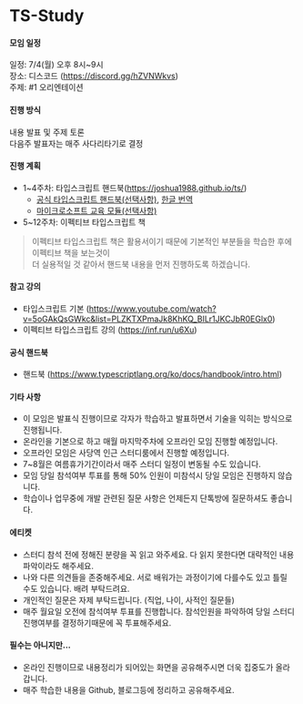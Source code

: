 # TS-Study

#### 모임 일정
일정: 7/4(월) 오후 8시~9시  
장소: 디스코드 (https://discord.gg/hZVNWkvs)  
주제: #1 오리엔테이션

#### 진행 방식
내용 발표 및 주제 토론  
다음주 발표자는 매주 사다리타기로 결정

#### 진행 계획
- 1~4주차: 타입스크립트 핸드북(https://joshua1988.github.io/ts/)
  - [공식 타입스크립트 핸드북(선택사항)](https://www.typescriptlang.org/ko/docs/handbook/intro.html), [한글 번역](https://typescript-kr.github.io/pages/interfaces.html)
  - [마이크로소프트 교육 모듈(선택사항)](https://docs.microsoft.com/ko-kr/learn/paths/build-javascript-applications-typescript/)
- 5~12주차: 이펙티브 타입스크립트 책

> 이펙티브 타입스크립트 책은 활용서이기 때문에 기본적인 부분들을 학습한 후에 이펙티브 책을 보는것이  
> 더 실용적일 것 같아서 핸드북 내용을 먼저 진행하도록 하겠습니다.

#### 참고 강의
- 타입스크립트 기본 (https://www.youtube.com/watch?v=5oGAkQsGWkc&list=PLZKTXPmaJk8KhKQ_BILr1JKCJbR0EGlx0)
- 이펙티브 타입스크립트 강의 (https://inf.run/u6Xu)

#### 공식 핸드북
- 핸드북 (https://www.typescriptlang.org/ko/docs/handbook/intro.html)

#### 기타 사항
- 이 모임은 발표식 진행이므로 각자가 학습하고 발표하면서 기술을 익히는 방식으로 진행됩니다.
- 온라인을 기본으로 하고 매월 마지막주차에 오프라인 모임 진행할 예정입니다.
- 오프라인 모임은 사당역 인근 스터디룸에서 진행할 예정입니다.
- 7~8월은 여름휴가기간이라서 매주 스터디 일정이 변동될 수도 있습니다.
- 모임 당일 참석여부 투표를 통해 50% 인원이 미참석시 당일 모임은 진행하지 않습니다.
- 학습이나 업무중에 개발 관련된 질문 사항은 언제든지 단톡방에 질문하셔도 좋습니다.

#### 에티켓
- 스터디 참석 전에 정해진 분량을 꼭 읽고 와주세요. 다 읽지 못한다면 대략적인 내용파악이라도 해주세요.
- 나와 다른 의견들을 존중해주세요. 서로 배워가는 과정이기에 다를수도 있고 틀릴 수도 있습니다. 배려 부탁드려요.
- 개인적인 질문은 자제 부탁드립니다. (직업, 나이, 사적인 질문들)
- 매주 월요일 오전에 참석여부 투표를 진행합니다. 참석인원을 파악하여 당일 스터디 진행여부를 결정하기때문에 꼭 투표해주세요.

#### 필수는 아니지만...
- 온라인 진행이므로 내용정리가 되어있는 화면을 공유해주시면 더욱 집중도가 올라갑니다. 
- 매주 학습한 내용을 Github, 블로그등에 정리하고 공유해주세요.
